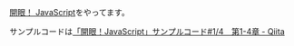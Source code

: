 [開眼！ JavaScript](https://www.oreilly.co.jp/books/9784873116211/)をやってます。

サンプルコードは[「開眼！JavaScript」サンプルコード#1/4　第1-4章 - Qiita](http://qiita.com/junh68/items/5aee04682f95f2354398)
